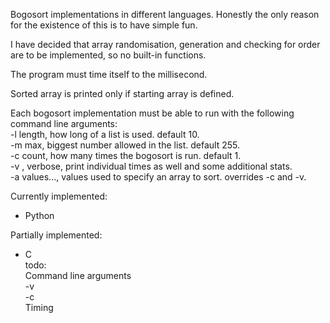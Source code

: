 Bogosort implementations in different languages. Honestly the only reason for the existence of this is to have simple fun.  
  
I have decided that array randomisation, generation and checking for order are to be implemented, so no built-in functions.  
  
The program must time itself to the millisecond.  
  
Sorted array is printed only if starting array is defined.  
  
Each bogosort implementation must be able to run with the following command line arguments:  
	-l length, how long of a list is used. default 10.  
	-m max, biggest number allowed in the list. default 255.  
	-c count, how many times the bogosort is run. default 1.  
	-v , verbose, print individual times as well and some additional stats.  
	-a values..., values used to specify an array to sort. overrides -c and -v.  

Currently implemented:  
- Python  
  
Partially implemented:  
- C  
	todo:  
	Command line arguments  
		-v  
		-c  
	Timing  
